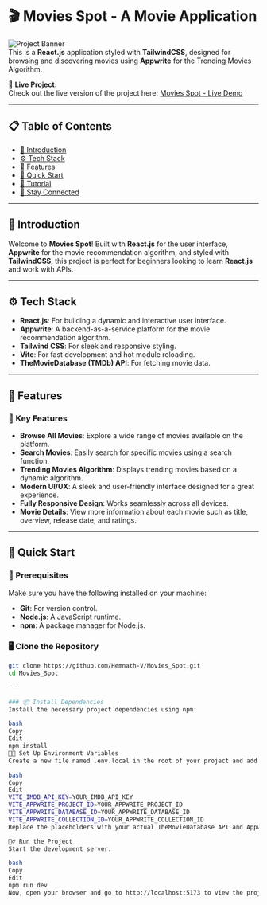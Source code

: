 # 🎬 **Movies Spot** - A Movie Application

![Project Banner](https://your-banner-url-here)  
This is a **React.js** application styled with **TailwindCSS**, designed for browsing and discovering movies using **Appwrite** for the Trending Movies Algorithm.

👀 **Live Project:**  
Check out the live version of the project here: [Movies Spot - Live Demo](https://my-movie-spot.netlify.app/)

---

## 📋 Table of Contents

- [🤖 Introduction](#introduction)
- [⚙️ Tech Stack](#tech-stack)
- [🔋 Features](#features)
- [🤸 Quick Start](#quick-start)
- [🚨 Tutorial](#tutorial)
- [💬 Stay Connected](#stay-connected)

---

## 🤖 Introduction

Welcome to **Movies Spot**! Built with **React.js** for the user interface, **Appwrite** for the movie recommendation algorithm, and styled with **TailwindCSS**, this project is perfect for beginners looking to learn **React.js** and work with APIs.

---

## ⚙️ Tech Stack

- **React.js**: For building a dynamic and interactive user interface.
- **Appwrite**: A backend-as-a-service platform for the movie recommendation algorithm.
- **Tailwind CSS**: For sleek and responsive styling.
- **Vite**: For fast development and hot module reloading.
- **TheMovieDatabase (TMDb) API**: For fetching movie data.

---

## 🔋 Features

### 🌟 Key Features

- **Browse All Movies**: Explore a wide range of movies available on the platform.
- **Search Movies**: Easily search for specific movies using a search function.
- **Trending Movies Algorithm**: Displays trending movies based on a dynamic algorithm.
- **Modern UI/UX**: A sleek and user-friendly interface designed for a great experience.
- **Fully Responsive Design**: Works seamlessly across all devices.
- **Movie Details**: View more information about each movie such as title, overview, release date, and ratings.

---

## 🤸 Quick Start

### 🚀 Prerequisites

Make sure you have the following installed on your machine:

- **Git**: For version control.
- **Node.js**: A JavaScript runtime.
- **npm**: A package manager for Node.js.

### 🖥️ Clone the Repository

```bash
git clone https://github.com/Hemnath-V/Movies_Spot.git
cd Movies_Spot

---

### 📦 Install Dependencies
Install the necessary project dependencies using npm:

bash
Copy
Edit
npm install
🧑‍💻 Set Up Environment Variables
Create a new file named .env.local in the root of your project and add the following content:

bash
Copy
Edit
VITE_IMDB_API_KEY=YOUR_IMDB_API_KEY
VITE_APPWRITE_PROJECT_ID=YOUR_APPWRITE_PROJECT_ID
VITE_APPWRITE_DATABASE_ID=YOUR_APPWRITE_DATABASE_ID
VITE_APPWRITE_COLLECTION_ID=YOUR_APPWRITE_COLLECTION_ID
Replace the placeholders with your actual TheMovieDatabase API and Appwrite credentials. You can obtain these credentials by signing up on TheMovieDatabase and Appwrite.

🏃‍♂️ Run the Project
Start the development server:

bash
Copy
Edit
npm run dev
Now, open your browser and go to http://localhost:5173 to view the project.
